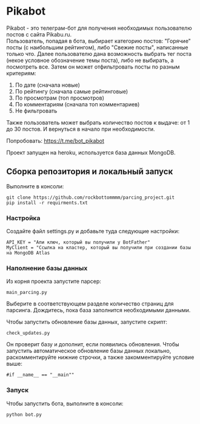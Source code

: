 # Pikabot
Pikabot - это телеграм-бот для получения необходимых пользователю постов с сайта Pikabu.ru.  
Пользователь, попадая в бота, выбирает категорию постов: "Горячие" посты (с наибольшим рейтингом), либо "Свежие посты", написанные только что. Далее пользователю дана возможность выбрать тег поста (некое условное обозначение темы поста), либо не выбирать, а посмотреть все. Затем он может отфильтровать посты по разным критериям:
1. По дате (сначала новые)
2. По рейтингу (сначала самые рейтинговые)
3. По просмотрам (топ просмотров)
4. По комментариям (сначала топ комментариев)
5. Не фильтровать

Также пользователь может выбрать количество постов к выдаче: от 1 до 30 постов. И вернуться в начало при необходимости.

Попробовать: https://t.me/bot_pikabot  

Проект запущен на heroku, используется база данных MongoDB.

## Сборка репозитория и локальный запуск
Выполните в консоли:
```
git clone https://github.com/rockbottommmm/parcing_project.git
pip install -r requirments.txt
```
 
### Настройка
Создайте файл settings.py и добавьте туда следующие настройки:
```
API_KEY = "Апи ключ, который вы получили у BotFather"
MyClient = "Ссылка на кластер, который вы получили при создании базы на MongoDB Atlas
```
### Наполнение базы данных
Из корня проекта запустите парсер:
```
main_parcing.py
```
Выберите в соответствующем разделе количество страниц для парсинга.
Дождитесь, пока база заполнится необходимыми данными.

Чтобы запустить обновление базы данных, запустите скрипт:
```
check_updates.py
```
Он проверит базу и дополнит, если появились обновления.
Чтобы запустить автоматическое обновление базы данных локально, раскомментируйте нижние строчки, 
а также закомментируйте условие выше:
```
#if __name__ == "__main""
```

### Запуск
Чтобы запустить бота, выполните в консоли:
```
python bot.py
```